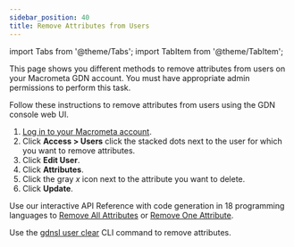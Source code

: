 ```yaml
---
sidebar_position: 40
title: Remove Attributes from Users
---
```


import Tabs from '@theme/Tabs';
import TabItem from '@theme/TabItem';

This page shows you different methods to remove attributes from users on your Macrometa GDN account. You must have appropriate admin permissions to perform this task.

<Tabs groupId="operating-systems">
<TabItem value="console" label="Web Console">

Follow these instructions to remove attributes from users using the GDN console web UI.

1. [Log in to your Macrometa account](https://auth-play.macrometa.io/).
1. Click **Access > Users** click the stacked dots next to the user for which you want to remove attributes.
1. Click **Edit User**.
1. Click **Attributes**.
1. Click the gray _x_ icon next to the attribute you want to delete.
1. Click **Update**.

</TabItem>
<TabItem value="api" label="REST API">

Use our interactive API Reference with code generation in 18 programming languages to [Remove All Attributes](https://www.macrometa.com/docs/api#/operations/ClearAllAttributesForUser) or [Remove One Attribute](https://www.macrometa.com/docs/api#/operations/ClearTheAttributesForUser).

</TabItem>
<TabItem value="cli" label="CLI">

Use the [gdnsl user clear](../../developer-hub/cli/api-key-cli#gdnsl-user-clear) CLI command to remove attributes.

</TabItem>
</Tabs>
